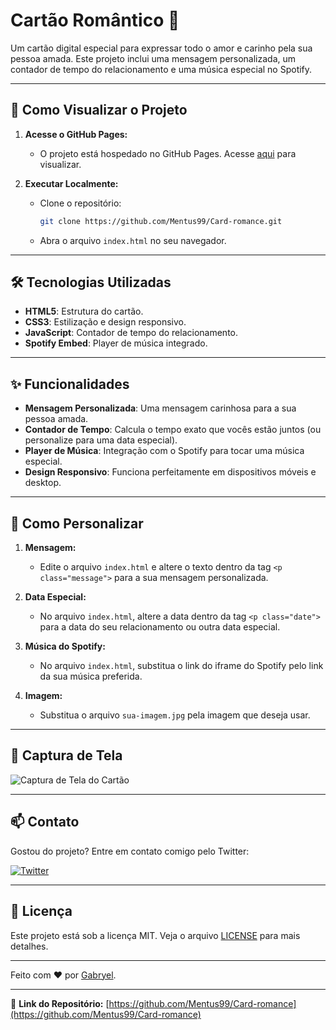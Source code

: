 # Cartão Romântico 💌

Um cartão digital especial para expressar todo o amor e carinho pela sua pessoa amada. Este projeto inclui uma mensagem personalizada, um contador de tempo do relacionamento e uma música especial no Spotify.

---

## 🚀 Como Visualizar o Projeto

1. **Acesse o GitHub Pages:**
   - O projeto está hospedado no GitHub Pages. Acesse [aqui](https://mentus99.github.io/Card-romance) para visualizar.

2. **Executar Localmente:**
   - Clone o repositório:
     ```bash
     git clone https://github.com/Mentus99/Card-romance.git
     ```
   - Abra o arquivo `index.html` no seu navegador.

---

## 🛠️ Tecnologias Utilizadas

- **HTML5**: Estrutura do cartão.
- **CSS3**: Estilização e design responsivo.
- **JavaScript**: Contador de tempo do relacionamento.
- **Spotify Embed**: Player de música integrado.

---

## ✨ Funcionalidades

- **Mensagem Personalizada**: Uma mensagem carinhosa para a sua pessoa amada.
- **Contador de Tempo**: Calcula o tempo exato que vocês estão juntos (ou personalize para uma data especial).
- **Player de Música**: Integração com o Spotify para tocar uma música especial.
- **Design Responsivo**: Funciona perfeitamente em dispositivos móveis e desktop.

---

## 🎨 Como Personalizar

1. **Mensagem:**
   - Edite o arquivo `index.html` e altere o texto dentro da tag `<p class="message">` para a sua mensagem personalizada.

2. **Data Especial:**
   - No arquivo `index.html`, altere a data dentro da tag `<p class="date">` para a data do seu relacionamento ou outra data especial.

3. **Música do Spotify:**
   - No arquivo `index.html`, substitua o link do iframe do Spotify pelo link da sua música preferida.

4. **Imagem:**
   - Substitua o arquivo `sua-imagem.jpg` pela imagem que deseja usar.

---

## 📸 Captura de Tela

![Captura de Tela do Cartão](sua-imagem.jpg) <!-- Substitua pelo caminho da imagem -->

---

## 📫 Contato

Gostou do projeto? Entre em contato comigo pelo Twitter:

[![Twitter](https://img.shields.io/badge/Twitter-1DA1F2?style=for-the-badge&logo=twitter&logoColor=white)](https://x.com/G2bryel)

---

## 📄 Licença

Este projeto está sob a licença MIT. Veja o arquivo [LICENSE](LICENSE) para mais detalhes.

---

Feito com ❤️ por [Gabryel](https://x.com/G2bryel).

---

🔗 **Link do Repositório:** [https://github.com/Mentus99/Card-romance](https://github.com/Mentus99/Card-romance)